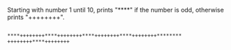 Starting with number 1 until 10, prints "****" if the number is odd, 
otherwise prints "++++++++".

<code>
****++++++++****++++++++****++++++++****++++++++******** ++++++++****++++++++
</code>
